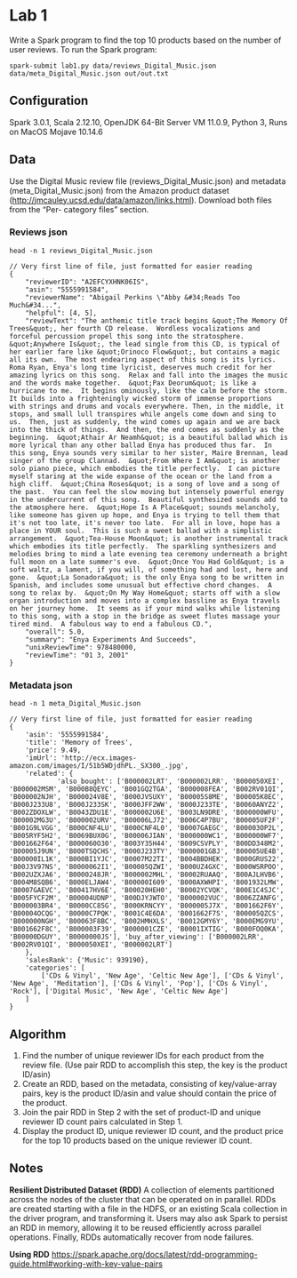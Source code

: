 # Lab 1
Write a Spark program to find the top 10 products based on the number of user reviews. To run the Spark program:
```
spark-submit lab1.py data/reviews_Digital_Music.json data/meta_Digital_Music.json out/out.txt
```

## Configuration
Spark 3.0.1, Scala 2.12.10, OpenJDK 64-Bit Server VM 11.0.9, Python 3, Runs on MacOS Mojave 10.14.6

## Data
Use the Digital Music review file (reviews_Digital_Music.json) and metadata (meta_Digital_Music.json) from the Amazon product dataset (http://jmcauley.ucsd.edu/data/amazon/links.html). Download both files from the “Per- category files” section.

### Reviews json
```
head -n 1 reviews_Digital_Music.json
```

```
// Very first line of file, just formatted for easier reading
{
    "reviewerID": "A2EFCYXHNK06IS",
    "asin": "5555991584",
    "reviewerName": "Abigail Perkins \"Abby &#34;Reads Too Much&#34...", 
    "helpful": [4, 5],
    "reviewText": "The anthemic title track begins &quot;The Memory Of  Trees&quot;, her fourth CD release.  Wordless vocalizations and forceful percussion propel this song into the stratosphere.  &quot;Anywhere Is&quot;, the lead single from this CD, is typical of her earlier fare like &quot;Orinoco Flow&quot;, but contains a magic all its own.  The most endearing aspect of this song is its lyrics.  Roma Ryan, Enya's long time lyricist, deserves much credit for her amazing lyrics on this song.  Relax and fall into the images the music and the words make together.  &quot;Pax Deorum&quot; is like a hurricane to me.  It begins ominously, like the calm before the storm.  It builds into a frighteningly wicked storm of immense proportions with strings and drums and vocals everywhere. Then, in the middle, it stops, and small lull transpires while angels come down and sing to us.  Then, just as suddenly, the wind comes up again and we are back into the thick of things.  And then, the end comes as suddenly as the beginning.  &quot;Athair Ar Neamh&quot; is a beautiful ballad which is more lyrical than any other ballad Enya has produced thus far.  In this song, Enya sounds very similar to her sister, Maire Brennan, lead singer of the group Clannad.  &quot;From Where I Am&quot; is another solo piano piece, which embodies the title perfectly.  I can picture myself staring at the wide expanse of the ocean or the land from a high cliff.  &quot;China Roses&quot; is a song of love and a song of the past.  You can feel the slow moving but intensely powerful energy in the undercurrent of this song.  Beautiful synthesized sounds add to the atmosphere here.  &quot;Hope Is A Place&quot; sounds melancholy, like someone has given up hope, and Enya is trying to tell them that it's not too late, it's never too late.  For all in love, hope has a place in YOUR soul.  This is such a sweet ballad with a simplistic arrangement.  &quot;Tea-House Moon&quot; is another instrumental track which embodies its title perfectly.  The sparkling synthesizers and melodies bring to mind a late evening tea ceremony underneath a bright full moon on a late summer's eve.  &quot;Once You Had Gold&quot; is a soft waltz, a lament, if you will, of something had and lost, here and gone.  &quot;La Sonadora&quot; is the only Enya song to be written in Spanish, and includes some unusual but effective chord changes.  A song to relax by.  &quot;On My Way Home&quot; starts off with a slow organ introduction and moves into a complex bassline as Enya travels on her journey home.  It seems as if your mind walks while listening to this song, with a stop in the bridge as sweet flutes massage your tired mind.  A fabulous way to end a fabulous CD.",
    "overall": 5.0,
    "summary": "Enya Experiments And Succeeds",
    "unixReviewTime": 978480000,
    "reviewTime": "01 3, 2001"
}
```

### Metadata json
```
head -n 1 meta_Digital_Music.json
```

```
// Very first line of file, just formatted for easier reading
{
    'asin': '5555991584',
    'title': 'Memory of Trees',
    'price': 9.49,
    'imUrl': 'http://ecx.images-amazon.com/images/I/51b5WDjdhPL._SX300_.jpg',
    'related': {
            'also_bought': ['B000002LRT', 'B000002LRR', 'B000050XEI', 'B000002MSM', 'B000B8QEYC', 'B001GQ2TGA', 'B000008FEA', 'B002RV01QI', 'B000002NJH', 'B000024V8E', 'B000JVSUXY', 'B00005S8ME', 'B00005K8EC', 'B000J233U8', 'B000J233SK', 'B000JFF2WW', 'B000J233TE', 'B0060ANYZ2', 'B002ZDOXLW', 'B0043ZDU1E', 'B000002U6E', 'B003LN9DRE', 'B000000WFU', 'B00002MG3U', 'B000002URV', 'B00006LJ72', 'B006C4P7BU', 'B00005UF2F', 'B001G9LVGG', 'B000CNF4LU', 'B000CNF4L0', 'B0007GAEGC', 'B00003OP2L', 'B005RYF5H2', 'B0069BUX0G', 'B00006JIAN', 'B000000WC1', 'B000000WF7', 'B001662F64', 'B000060O30', 'B003Y35H44', 'B009CSVPLY', 'B00DD348M2', 'B00005J9UN', 'B000TSQCHS', 'B000J233TY', 'B000001GBJ', 'B00005UE4B', 'B00000IL1K', 'B000BI1YJC', 'B0007M22TI', 'B004BBDHEK', 'B000GRUS22', 'B00J3V97NS', 'B0000062I1', 'B00005QZWI', 'B000UZ4GXC', 'B000WSRPOO', 'B002UZXJA6', 'B0000248JR', 'B000002MHL', 'B0002RUAAQ', 'B00AJLHVB6', 'B004M8SQB6', 'B000ELJAW4', 'B00000I609', 'B000AXWHPI', 'B001932LMW', 'B0007GAEVC', 'B00417HV6E', 'B00020HEH0', 'B0002YCVQK', 'B00E1C4SJC', 'B005FYCF2M', 'B00004UDNP', 'B00DJYJWTO', 'B000002VUC', 'B006ZZANFG', 'B000003BR4', 'B0000CC85G', 'B000KRNCYY', 'B000005J7X', 'B001662F6Y', 'B00004OCQG', 'B0000C7PQK', 'B001C4E6DA', 'B001662F7S', 'B00005QZCS', 'B000000NGH', 'B00063F8BC', 'B002HMHXLS', 'B0012GMY6Y', 'B000EMG9YU', 'B001662F8C', 'B000003F39', 'B000001CZE', 'B0001IXTIG', 'B000FOQ0KA', 'B00000DGUY', 'B0000000JS'], 'buy_after_viewing': ['B000002LRR', 'B002RV01QI', 'B000050XEI', 'B000002LRT']
    },
    'salesRank': {'Music': 939190},
    'categories': [
        ['CDs & Vinyl', 'New Age', 'Celtic New Age'], ['CDs & Vinyl', 'New Age', 'Meditation'], ['CDs & Vinyl', 'Pop'], ['CDs & Vinyl', 'Rock'], ['Digital Music', 'New Age', 'Celtic New Age']
    ]
}
```

## Algorithm

1. Find the number of unique reviewer IDs for each product from the review file. (Use pair RDD to accomplish this step, the key is the product ID/asin)
2. Create an RDD, based on the metadata, consisting of key/value-array pairs, key is the product ID/asin and value should contain the price of the product.
3. Join the pair RDD in Step 2 with the set of product-ID and unique reviewer ID count pairs calculated in Step 1.
4. Display the product ID, unique reviewer ID count, and the product price for the top 10 products based on the unique reviewer ID count.

## Notes
**Resilient Distributed Dataset (RDD)** A collection of elements partitioned across the nodes of the cluster that can be operated on in parallel. RDDs are created starting with a file in the HDFS, or an existing Scala collection in the driver program, and transforming it. Users may also ask Spark to persist an RDD in memory, allowing it to be reused efficiently across parallel operations. Finally, RDDs automatically recover from node failures.

**Using RDD** https://spark.apache.org/docs/latest/rdd-programming-guide.html#working-with-key-value-pairs